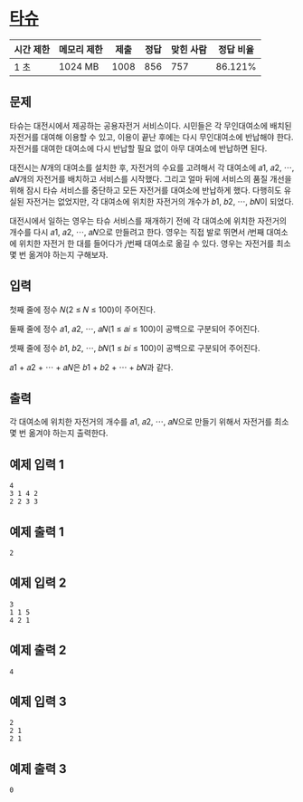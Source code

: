 # [타슈](https://www.acmicpc.net/problem/30018)

| 시간 제한 | 메모리 제한 | 제출 | 정답 | 맞힌 사람 | 정답 비율 |
| --- | --- | --- | --- | --- | --- |
| 1 초 | 1024 MB | 1008 | 856 | 757 | 86.121% |

## 문제

타슈는 대전시에서 제공하는 공용자전거 서비스이다. 시민들은 각 무인대여소에 배치된 자전거를 대여해 이용할 수 있고, 이용이 끝난 후에는 다시 무인대여소에 반납해야 한다. 자전거를 대여한 대여소에 다시 반납할 필요 없이 아무 대여소에 반납하면 된다.

대전시는 𝑁개의 대여소를 설치한 후, 자전거의 수요를 고려해서 각 대여소에 𝑎1, 𝑎2, ⋯, 𝑎𝑁개의 자전거를 배치하고 서비스를 시작했다. 그리고 얼마 뒤에 서비스의 품질 개선을 위해 잠시 타슈 서비스를 중단하고 모든 자전거를 대여소에 반납하게 했다. 다행히도 유실된 자전거는 없었지만, 각 대여소에 위치한 자전거의 개수가 𝑏1, 𝑏2, ⋯, 𝑏𝑁이 되었다.

대전시에서 일하는 영우는 타슈 서비스를 재개하기 전에 각 대여소에 위치한 자전거의 개수를 다시 𝑎1, 𝑎2, ⋯, 𝑎𝑁으로 만들려고 한다. 영우는 직접 발로 뛰면서 𝑖번째 대여소에 위치한 자전거 한 대를 들어다가 𝑗번째 대여소로 옮길 수 있다. 영우는 자전거를 최소 몇 번 옮겨야 하는지 구해보자.

## 입력

첫째 줄에 정수 𝑁(2 ≤ 𝑁 ≤ 100)이 주어진다.

둘째 줄에 정수 𝑎1, 𝑎2, ⋯, 𝑎𝑁(1 ≤ 𝑎𝑖 ≤ 100)이 공백으로 구분되어 주어진다.

셋째 줄에 정수 𝑏1, 𝑏2, ⋯, 𝑏𝑁(1 ≤ 𝑏𝑖 ≤ 100)이 공백으로 구분되어 주어진다.

𝑎1 + 𝑎2 + ⋯ + 𝑎𝑁은 𝑏1 + 𝑏2 + ⋯ + 𝑏𝑁과 같다.

## 출력

각 대여소에 위치한 자전거의 개수를 𝑎1, 𝑎2, ⋯, 𝑎𝑁으로 만들기 위해서 자전거를 최소 몇 번 옮겨야 하는지 출력한다.

## 예제 입력 1

```
4
3 1 4 2
2 2 3 3

```

## 예제 출력 1

```
2

```

## 예제 입력 2

```
3
1 1 5
4 2 1

```

## 예제 출력 2

```
4

```

## 예제 입력 3

```
2
2 1
2 1

```

## 예제 출력 3

```
0
```
